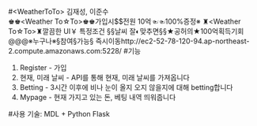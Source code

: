 #\<WeatherToTo\> 김재성, 이준수<br>
♚♚\<Weather To☆To\>♚♚가입시$$전원 10억☜☜100%증정※ ♜\<Weather To☆To\>♜깔끔한 UI￥ 특정조건 §§날씨 잘◐맞추면§§★공허의★100억획득기회@@@※누구나※§참여§가능§ 즉시이동http://ec2-52-78-120-94.ap-northeast-2.compute.amazonaws.com:5228/
#기능<br>
1. Register - 가입
2. 현재, 미래 날씨 - API를 통해 현재, 미래 날씨를 가져옵니다
3. Betting - 3시간 이후에 비나 눈이 올지 오지 않을지에 대해 betting합니다
4. Mypage - 현재 가지고 있는 돈, 베팅 내역 띄워줍니다

#사용 기술: MDL + Python Flask
